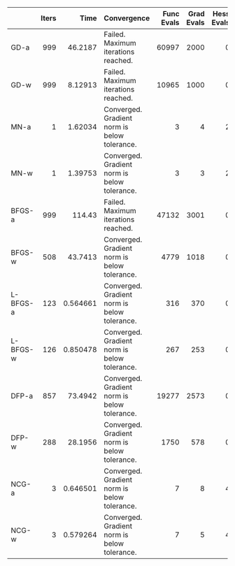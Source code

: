 |          |   Iters |       Time | Convergence                                  |   Func Evals |   Grad Evals |   Hess Evals |
|:---------|--------:|-----------:|:---------------------------------------------|-------------:|-------------:|-------------:|
| GD-a     |     999 |  46.2187   | Failed. Maximum iterations reached.          |        60997 |         2000 |            0 |
| GD-w     |     999 |   8.12913  | Failed. Maximum iterations reached.          |        10965 |         1000 |            0 |
| MN-a     |       1 |   1.62034  | Converged. Gradient norm is below tolerance. |            3 |            4 |            2 |
| MN-w     |       1 |   1.39753  | Converged. Gradient norm is below tolerance. |            3 |            3 |            2 |
| BFGS-a   |     999 | 114.43     | Failed. Maximum iterations reached.          |        47132 |         3001 |            0 |
| BFGS-w   |     508 |  43.7413   | Converged. Gradient norm is below tolerance. |         4779 |         1018 |            0 |
| L-BFGS-a |     123 |   0.564661 | Converged. Gradient norm is below tolerance. |          316 |          370 |            0 |
| L-BFGS-w |     126 |   0.850478 | Converged. Gradient norm is below tolerance. |          267 |          253 |            0 |
| DFP-a    |     857 |  73.4942   | Converged. Gradient norm is below tolerance. |        19277 |         2573 |            0 |
| DFP-w    |     288 |  28.1956   | Converged. Gradient norm is below tolerance. |         1750 |          578 |            0 |
| NCG-a    |       3 |   0.646501 | Converged. Gradient norm is below tolerance. |            7 |            8 |            4 |
| NCG-w    |       3 |   0.579264 | Converged. Gradient norm is below tolerance. |            7 |            5 |            4 |